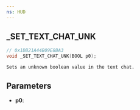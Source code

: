 ```yaml
---
ns: HUD
---
```

## _SET_TEXT_CHAT_UNK

```c
// 0x1DB21A44B09E8BA3
void _SET_TEXT_CHAT_UNK(BOOL p0);
```

```
Sets an unknown boolean value in the text chat.  
```

## Parameters
* **p0**: 

